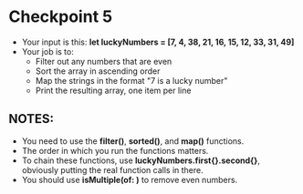 # Checkpoint 5
- Your input is this:
    **let luckyNumbers = [7, 4, 38, 21, 16, 15, 12, 33, 31, 49]**
- Your job is to:
    - Filter out any numbers that are even
    - Sort the array in ascending order
    - Map the strings in the format "7 is a lucky number"
    - Print the resulting array, one item per line

## NOTES:
- You need to use the **filter()**, **sorted()**, and **map()** functions.
- The order in which you run the functions matters.
- To chain these functions, use **luckyNumbers.first{}.second{}**, obviously putting the real function calls in there.
- You should use **isMultiple(of: )** to remove even numbers.